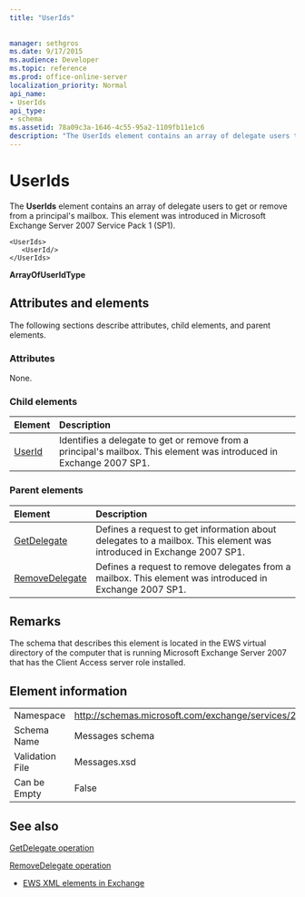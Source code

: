 ```yaml
---
title: "UserIds"
 
 
manager: sethgros
ms.date: 9/17/2015
ms.audience: Developer
ms.topic: reference
ms.prod: office-online-server
localization_priority: Normal
api_name:
- UserIds
api_type:
- schema
ms.assetid: 78a09c3a-1646-4c55-95a2-1109fb11e1c6
description: "The UserIds element contains an array of delegate users to get or remove from a principal's mailbox. This element was introduced in Microsoft Exchange Server 2007 Service Pack 1 (SP1)."
---
```


# UserIds

The **UserIds** element contains an array of delegate users to get or remove from a principal's mailbox. This element was introduced in Microsoft Exchange Server 2007 Service Pack 1 (SP1). 
  
```
<UserIds>
   <UserId/>
</UserIds>
```

 **ArrayOfUserIdType**
## Attributes and elements

The following sections describe attributes, child elements, and parent elements.
  
### Attributes

None.
  
### Child elements

|**Element**|**Description**|
|:-----|:-----|
|[UserId](userid.md) <br/> |Identifies a delegate to get or remove from a principal's mailbox. This element was introduced in Exchange 2007 SP1.  <br/> |
   
### Parent elements

|**Element**|**Description**|
|:-----|:-----|
|[GetDelegate](getdelegate.md) <br/> |Defines a request to get information about delegates to a mailbox. This element was introduced in Exchange 2007 SP1.  <br/> |
|[RemoveDelegate](removedelegate.md) <br/> |Defines a request to remove delegates from a mailbox. This element was introduced in Exchange 2007 SP1.  <br/> |
   
## Remarks

The schema that describes this element is located in the EWS virtual directory of the computer that is running Microsoft Exchange Server 2007 that has the Client Access server role installed.
  
## Element information

|||
|:-----|:-----|
|Namespace  <br/> |http://schemas.microsoft.com/exchange/services/2006/messages  <br/> |
|Schema Name  <br/> |Messages schema  <br/> |
|Validation File  <br/> |Messages.xsd  <br/> |
|Can be Empty  <br/> |False  <br/> |
   
## See also



[GetDelegate operation](getdelegate-operation.md)
  
[RemoveDelegate operation](removedelegate-operation.md)


- [EWS XML elements in Exchange](ews-xml-elements-in-exchange.md)

